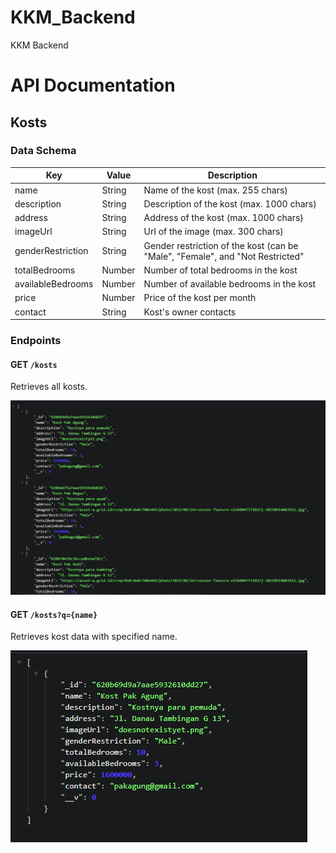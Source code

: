 # KKM_Backend
KKM Backend

# API Documentation

## Kosts

### Data Schema

| **Key**           | **Value** | **Description**                                                               |
|-------------------|-----------|-------------------------------------------------------------------------------|
| name              | String    | Name of the kost (max. 255 chars)                                             |
| description       | String    | Description of the kost (max. 1000 chars)                                     |
| address           | String    | Address of the kost (max. 1000 chars)                                         |
| imageUrl          | String    | Url of the image (max. 300 chars)                                             |
| genderRestriction | String    | Gender restriction of the kost (can be "Male", "Female", and "Not Restricted" |
| totalBedrooms     | Number    | Number of total bedrooms in the kost                                          |
| availableBedrooms | Number    | Number of available bedrooms in the kost                                      |
| price             | Number    | Price of the kost per month                                                   |
| contact           | String    | Kost's owner contacts                                                         |

### Endpoints

#### GET `/kosts`

Retrieves all kosts.

![](https://github.com/raviolini/dev-snapshot/blob/main/kkm_backend/kosts.png)

#### GET `/kosts?q={name}`

Retrieves kost data with specified name.

![](https://github.com/raviolini/dev-snapshot/blob/main/kkm_backend/search.png)

<!--
#### POST `/kosts`

Creates new kost data.

#### DELETE `/kosts/:id`

Deletes kost with specified id.

#### PUT `/kosts/:id`

Update kost data with specified id.
-->
